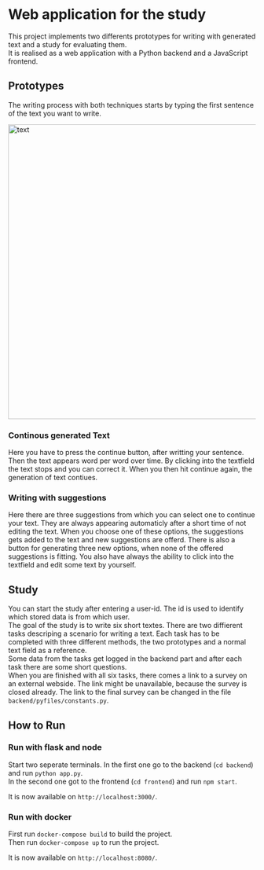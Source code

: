 # Web application for the study

This project implements two differents prototypes for writing with generated text and a study for evaluating them. <br>
It is realised as a web application with a Python backend and a JavaScript frontend. 


## Prototypes
The writing process with both techniques starts by typing the first sentence of the text you want to write.

<img src="https://user-images.githubusercontent.com/66016784/149120547-c9a1f60e-23ee-48ce-81a3-bbfabf10a15e.png" alt="text" width="600"/>

### Continous generated Text
Here you have to press the continue button, after writting your sentence. 
Then the text appears word per word over time. By clicking into the textfield the text stops and you can correct it. 
When you then hit continue again, the generation of text contiues.

### Writing with suggestions
Here there are three suggestions from which you can select one to continue your text. They are always appearing automaticly after a short time of not editing the text. When you choose one of these options, the suggestions gets added to the text and new suggestions are offerd. There is also a button for generating three new options, when none of the offered suggestions is fitting.
You also have always the ability to click into the textfield and edit some text by yourself.


## Study
You can start the study after entering a user-id. The id is used to identify which stored data is from which user. <br>
The goal of the study is to write six short textes. There are two diffierent tasks descriping a scenario for writing a text. Each task has to be completed with three different methods, the two prototypes and a normal text field as a reference. <br>
Some data from the tasks get logged in the backend part and after each task there are some short questions. <br>
When you are finished with all six tasks, there comes a link to a survey on an external webside. The link might be unavailable, because the survey is closed already.
The link to the final survey can be changed in the file `backend/pyfiles/constants.py`.


## How to Run

### Run with flask and node
Start two seperate terminals.
In the first one go to the backend (`cd backend`) and run `python app.py`. <br>
In the second one got to the frontend (`cd frontend`) and run `npm start`.

It is now available on `http://localhost:3000/`.

### Run with docker
First run `docker-compose build` to build the project. <br>
Then run `docker-compose up` to run the project.

It is now available on `http://localhost:8080/`.
